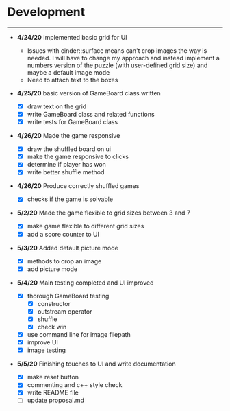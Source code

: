 # Development

---
 - **4/24/20** Implemented basic grid for UI
    - Issues with cinder::surface means can't crop images the way is needed. I will have to change my approach and instead implement a numbers version of the puzzle (with user-defined grid size) and maybe a default image mode
    - Need to attach text to the boxes
    
 - **4/25/20** basic version of GameBoard class written
    - [x] draw text on the grid
    - [x] write GameBoard class and related functions
    - [x] write tests for GameBoard class
    
 - **4/26/20** Made the game responsive
    - [x] draw the shuffled board on ui
    - [x] make the game responsive to clicks
    - [x] determine if player has won
    - [x] write better shuffle method
      
 - **4/26/20** Produce correctly shuffled games
    - [x] checks if the game is solvable


 - **5/2/20** Made the game flexible to grid sizes between 3 and 7
    - [x] make game flexible to different grid sizes
    - [x] add a score counter to UI
    
 - **5/3/20** Added default picture mode
    - [x] methods to crop an image
    - [x] add picture mode
    
 - **5/4/20** Main testing completed and UI improved
    - [x] thorough GameBoard testing
        - [x] constructor
        - [x] outstream operator
        - [x] shuffle
        - [x] check win
    - [x] use command line for image filepath
    - [x] improve UI
    - [x] image testing
    
 - **5/5/20** Finishing touches to UI and write documentation
    - [x] make reset button
    - [x] commenting and c++ style check
    - [x] write README file
    - [ ] update proposal.md 